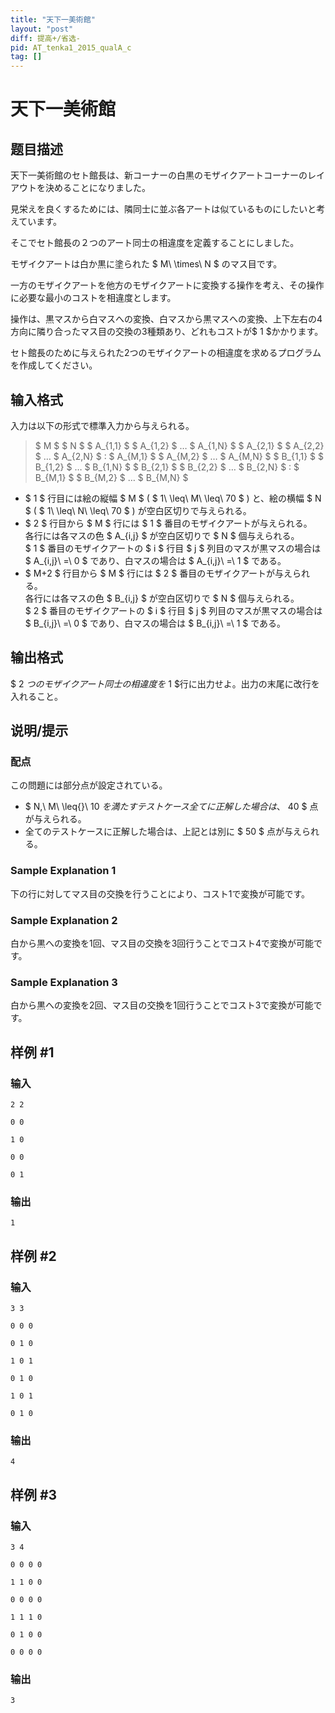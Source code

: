```yaml
---
title: "天下一美術館"
layout: "post"
diff: 提高+/省选-
pid: AT_tenka1_2015_qualA_c
tag: []
---
```


# 天下一美術館

## 题目描述

[problemUrl]: https://atcoder.jp/contests/tenka1-2015-quala/tasks/tenka1_2015_qualA_c

天下一美術館のセト館長は、新コーナーの白黒のモザイクアートコーナーのレイアウトを決めることになりました。

見栄えを良くするためには、隣同士に並ぶ各アートは似ているものにしたいと考えています。

そこでセト館長の２つのアート同士の相違度を定義することにしました。

モザイクアートは白か黒に塗られた $ M\ \times\ N $ のマス目です。

一方のモザイクアートを他方のモザイクアートに変換する操作を考え、その操作に必要な最小のコストを相違度とします。

操作は、黒マスから白マスへの変換、白マスから黒マスへの変換、上下左右の4方向に隣り合ったマス目の交換の3種類あり、どれもコストが$ 1 $かかります。

セト館長のために与えられた2つのモザイクアートの相違度を求めるプログラムを作成してください。

## 输入格式

入力は以下の形式で標準入力から与えられる。

> $ M $ $ N $ $ A_{1,1} $ $ A_{1,2} $ … $ A_{1,N} $ $ A_{2,1} $ $ A_{2,2} $ … $ A_{2,N} $ : $ A_{M,1} $ $ A_{M,2} $ … $ A_{M,N} $ $ B_{1,1} $ $ B_{1,2} $ … $ B_{1,N} $ $ B_{2,1} $ $ B_{2,2} $ … $ B_{2,N} $ : $ B_{M,1} $ $ B_{M,2} $ … $ B_{M,N} $

- $ 1 $ 行目には絵の縦幅 $ M $ ( $ 1\ \leq\ M\ \leq\ 70 $ ) と、絵の横幅 $ N $ ( $ 1\ \leq\ N\ \leq\ 70 $ ) が空白区切りで与えられる。
- $ 2 $ 行目から $ M $ 行には $ 1 $ 番目のモザイクアートが与えられる。  
   各行には各マスの色 $ A_{i,j} $ が空白区切りで $ N $ 個与えられる。  
   $ 1 $ 番目のモザイクアートの $ i $ 行目 $ j $ 列目のマスが黒マスの場合は $ A_{i,j}\ =\ 0 $ であり、白マスの場合は $ A_{i,j}\ =\ 1 $ である。
- $ M+2 $ 行目から $ M $ 行には $ 2 $ 番目のモザイクアートが与えられる。  
   各行には各マスの色 $ B_{i,j} $ が空白区切りで $ N $ 個与えられる。  
   $ 2 $ 番目のモザイクアートの $ i $ 行目 $ j $ 列目のマスが黒マスの場合は $ B_{i,j}\ =\ 0 $ であり、白マスの場合は $ B_{i,j}\ =\ 1 $ である。

## 输出格式

$ 2 $つのモザイクアート同士の相違度を$ 1 $行に出力せよ。出力の末尾に改行を入れること。

## 说明/提示

### 配点

この問題には部分点が設定されている。

- $ N,\ M\ \leq{}\ 10 $を満たすテストケース全てに正解した場合は、$ 40 $ 点が与えられる。
- 全てのテストケースに正解した場合は、上記とは別に $ 50 $ 点が与えられる。

### Sample Explanation 1

下の行に対してマス目の交換を行うことにより、コスト1で変換が可能です。

### Sample Explanation 2

白から黒への変換を1回、マス目の交換を3回行うことでコスト4で変換が可能です。

### Sample Explanation 3

白から黒への変換を2回、マス目の交換を1回行うことでコスト3で変換が可能です。

## 样例 #1

### 输入

```
2 2
0 0
1 0
0 0
0 1
```

### 输出

```
1
```

## 样例 #2

### 输入

```
3 3
0 0 0
0 1 0
1 0 1
0 1 0
1 0 1
0 1 0
```

### 输出

```
4
```

## 样例 #3

### 输入

```
3 4
0 0 0 0
1 1 0 0
0 0 0 0
1 1 1 0
0 1 0 0
0 0 0 0
```

### 输出

```
3
```

